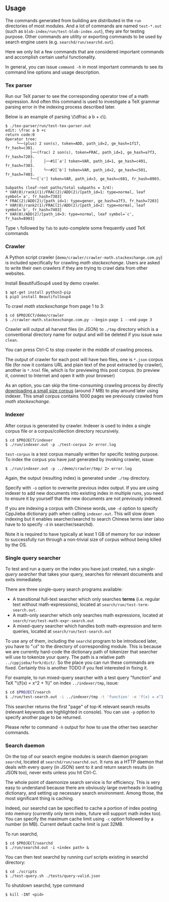 ## Usage
The commands generated from building are distributed in the `run` directories of most modules.
And a lot of commands are named `test-*.out` (such as `blob-index/run/test-blob-index.out`), they are for testing purpose.
Other commands are utility or exporting commands to be used by search engine users (e.g. `searchd/run/searchd.out`).

Here we only list a few commands that are considered important
commands and accomplish certain useful functionality.

In general, you can issue `command -h` in most important commands to see its command line options and usage description.

### Tex parser
Run our TeX parser to see the corresponding operator tree of a math expression. And often this command is used to investigate a TeX grammar parsing error in the indexing process described later.

Below is an example of parsing \\(\dfrac a b + c\\).
```
$ ./tex-parser/run/test-tex-parser.out
edit: \frac a b +c
return code:0
Operator tree:
     └──(plus) 2 son(s), token=ADD, path_id=2, ge_hash=1f17, fr_hash=c301.
           │──(frac) 2 son(s), token=FRAC, path_id=1, ge_hash=a7f3, fr_hash=7203.
           │     │──#1[`a'] token=VAR, path_id=1, ge_hash=c401, fr_hash=7303.
           │     └──#2[`b'] token=VAR, path_id=2, ge_hash=c501, fr_hash=7403.
           └──[`c'] token=VAR, path_id=3, ge_hash=c601, fr_hash=8903.

Subpaths (leaf-root paths/total subpaths = 3/4):
* VAR(0)/rank1(1)/FRAC(2)/ADD(2)/[path_id=1: type=normal, leaf symbol=`a', fr_hash=7303]
* FRAC(2)/ADD(2)/[path_id=1: type=gener, ge_hash=a7f3, fr_hash=7203]
* VAR(0)/rank2(1)/FRAC(2)/ADD(2)/[path_id=2: type=normal, leaf symbol=`b', fr_hash=7403]
* VAR(0)/ADD(2)/[path_id=3: type=normal, leaf symbol=`c', fr_hash=8903]
```
Type `\` followed by `Tab` to auto-complete some frequently used TeX commands

### Crawler
A Python script crawler (`demo/crawler/crawler-math.stackexchange.com.py`) is included specifically for crawling *math stackexchange*.
Users are asked to write their own crawlers if they are trying to crawl data from other websites.

Install BeautifulSoup4 used by demo crawler.
```
$ apt-get install python3-pip
$ pip3 install BeautifulSoup4
```

To crawl *math stackexchange* from page 1 to 3:
```
$ cd $PROJECT/demo/crawler
$ ./crawler-math.stackexchange.com.py --begin-page 1 --end-page 3
```
Crawler will output all harvest files (in JSON) to `./tmp` directory which is a conventional directory name for output and will be deleted if you issue `make clean`.

You can press Ctrl-C to stop crawler in the middle of crawling process.

The output of crawler for each post will have two files, one is `*.json` corpus file (for now it contains URL and plain text of the post extracted by crawler), another is `*.html` file, which is for previewing this post corpus. (to preview it, connect to Internet and open it with your browser)

As an option, you can skip the time-consuming crawling
process by directly
[downloading a small size corpus](/download/math-corpus-small.tar.bz2) (around 7 MB) to play around later using indexer.
This small corpus contains 1000 pages we previously
crawled from *math stackexchange*.

### Indexer
After corpus is generated by crawler.
Indexer is used to index a single corpus file or a corpus/collection directory recursively.

```
$ cd $PROJECT/indexer
$ ./run/indexer.out -p ./test-corpus 2> error.log
```

`test-corpus` is a test corpus manually written for specific
testing purpose.
To index the corpus you have just generated by invoking
crawler, issue:

```
$ ./run/indexer.out -p ../demo/crawler/tmp/ 2> error.log
```

Again, the output (resulting index) is generated under
`./tmp` directory.

Specify with `-o` option to overwrite previous index output.
If you are using indexer to add new documents into existing
index in multiple runs, you need to ensure it by yourself
that the new documents are not previously indexed.

If you are indexing a corpus with Chinese words, use `-d`
option to specify CppJieba dictionary path when calling
`indexer.out`. This will slow down indexing but it enables
searcher/searchd to search Chinese terms later (also have to
to specify `-d` in searcher/searchd).

Note it is required to have typically at least 1 GB of memory
for our indexer to successfully run through a non-trivial size
of corpus without being killed by the OS.

### Single query searcher
To test and run a query on the index you have just created,
run a *single-query searcher* that takes your query, searches for
relevant documents and exits immediately.

There are three single-query search programs available:

* A transitional full-text searcher which only searches
**terms** (i.e. regular text without math-expressions), 
located at `search/run/test-term-search.out`.
* A math-only searcher which only searches math expressions,
located at `search/run/test-math-expr-search.out`
* A mixed-query searcher which handles both math-expression
and term queries, located at `search/run/test-search.out`

To use any of them, including the `searchd` program to be
introduced later, you have to "`cd`" to the directory of
corresponding module.
This is because we are currently hard-code the dictionary
path of tokenizer that searcher will use
to tokenize your query. The path is a relative path
`../cppjieba/fork/dict/`. So the place you can run these
commands are fixed. Certainly this is another TODO if you
feel interested in fixing it.

For example, to run mixed-query searcher
with a test query "function" and TeX "\\(f(x) = x^2 + 1\\)" on index
`../indexer/tmp`, issue:

```sh
$ cd $PROJECT/search
$ ./run/test-search.out -i ../indexer/tmp -t 'function' -m 'f(x) = x^2 + 1'
```

This searcher returns the first "page" of top-K relevant search
results (relevant keywords are highlighted in console). You
can use `-p` option to specify another page to be returned.

Please refer to command `-h` output for how to use the other
two searcher commands.

### Search daemon
On the top of our search engine modules is search daemon
program `searchd`, located at `searchd/run/searchd.out`.
It runs as a HTTP daemon that deals with every query (in JSON)
sent to it and return search results (in JSON too), never
exits unless you hit Ctrl-C.

The whole point of daemonize search service is for efficiency.
This is very easy to understand because there are obviously
large overheads in loading dictionary, and setting up
necessary search environment. Among those, the most significant
thing is caching.

Indeed, our searchd can be specified to cache a portion of
index posting into memory (currently only term index, future
will support math index too).
You can specify the maximum cache limit using `-c` option
followed by a number (in MB).
Current default cache limit is just 32MB.

To run searchd,
```
$ cd $PROJECT/searchd
$ ./run/searchd.out -i <index path> &
```

You can then test searchd by running *curl* scripts existing
in searchd directory:

```
$ cd ./scripts
$ ./test-query.sh ./tests/query-valid.json
```

To shutdown searchd, type command
```
$ kill -INT <pid>
```
